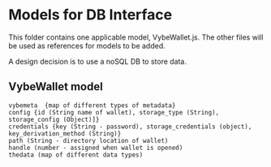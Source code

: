 # Models for DB Interface

This folder contains one applicable model, VybeWallet.js.
The other files will be used as references for models to be added.

A design decision is to use a noSQL DB to store data.

## VybeWallet model

``` VybeWallet
vybemeta  {map of different types of metadata}
config {id (String name of wallet), storage_type (String), storage_config (Object)]}
credentials {key (String - password), storage_credentials (object), key_derivation_method (String)}
path (String - directory location of wallet)
handle (number - assigned when wallet is opened)
thedata (map of different data types)
```
